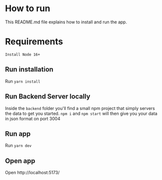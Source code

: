 # How to run

This README.md file explains how to install and run the app.

# Requirements

    Install Node 16+

## Run installation

Run ```yarn install```

## Run Backend Server locally

Inside the `backend` folder you'll find a small npm project that simply servers the data to get you started. `npm i` and `npm start` will then give you your data in json format on port 3004

## Run app

Run ```yarn dev```

## Open app

Open http://localhost:5173/